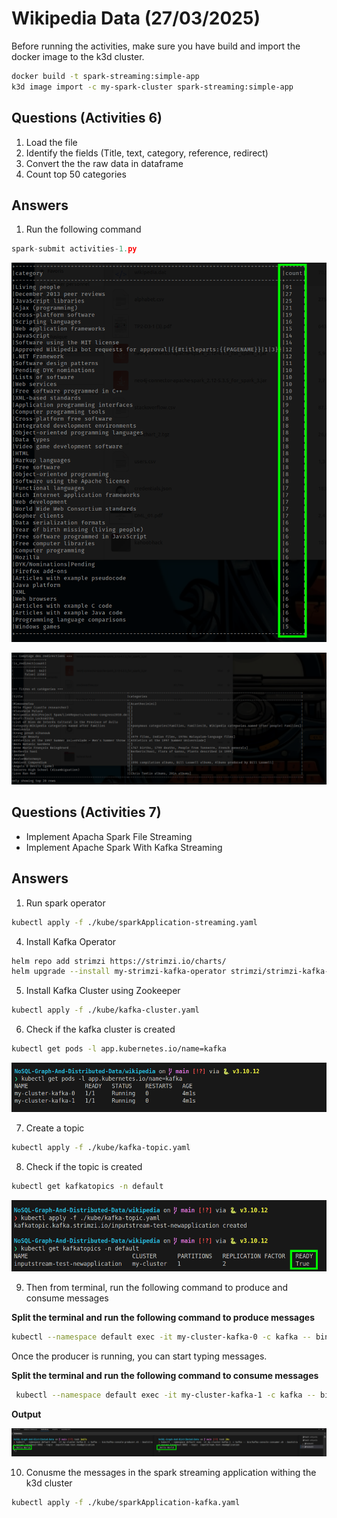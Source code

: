 # Wikipedia Data (27/03/2025)

Before running the activities, make sure you have build and import the docker image to the k3d cluster.

```bash
docker build -t spark-streaming:simple-app 
k3d image import -c my-spark-cluster spark-streaming:simple-app
```

## Questions (Activities 6)

1. Load the file
2. Identify the fields (Title, text, category, reference, redirect)
3. Convert the the raw data in dataframe
4. Count top 50 categories


## Answers

1. Run the following command

```python
spark-submit activities-1.py
```

![image](./docs/img/activities-1.png)

![image](./docs/img/activities-2.png)


## Questions (Activities 7)

- Implement Apacha Spark File Streaming
- Implement Apache Spark With Kafka Streaming

## Answers

1. Run spark operator

```bash
kubectl apply -f ./kube/sparkApplication-streaming.yaml
```

4. Install Kafka Operator

```bash
helm repo add strimzi https://strimzi.io/charts/
helm upgrade --install my-strimzi-kafka-operator strimzi/strimzi-kafka-operator --version 0.45.0 --set fullReconciliationIntervalMs=3000 --set watchAnyNamespace=true
```

5. Install Kafka Cluster using Zookeeper

```bash
kubectl apply -f ./kube/kafka-cluster.yaml
```

6. Check if the kafka cluster is created

```bash
kubectl get pods -l app.kubernetes.io/name=kafka
```

![kafka-topic](./docs/img/activities-kafka-check.png)


7. Create a topic

```bash
kubectl apply -f ./kube/kafka-topic.yaml
```

8. Check if the topic is created

```bash
kubectl get kafkatopics -n default
```

![kafka-topic](./docs/img/activities-kafka-topic.png)


9. Then from terminal, run the following command to produce and consume messages 

**Split the terminal and run the following command to produce messages**

```bash
kubectl --namespace default exec -it my-cluster-kafka-0 -c kafka -- bin/kafka-console-producer.sh --bootstrap-server localhost:9092 --topic  inputStream.test.newApplication
```

Once the producer is running, you can start typing messages.

**Split the terminal and run the following command to consume messages**

```bash
 kubectl --namespace default exec -it my-cluster-kafka-1 -c kafka -- bin/kafka-console-consumer.sh --bootstrap-server localhost:9092 --topic  inputStream.test.newApplication
```

**Output** 

![kafka-topic](./docs/img/activities-kafka-producer-consumer-shell.png)

10. Conusme the messages in the spark streaming application withing the k3d cluster

```bash
kubectl apply -f ./kube/sparkApplication-kafka.yaml
```


